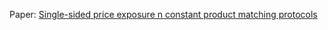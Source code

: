 Paper: [Single-sided price exposure n constant product matching protocols](http://gdre.leo-univ-orleans.fr/direr/paper/unmix.pdf)
